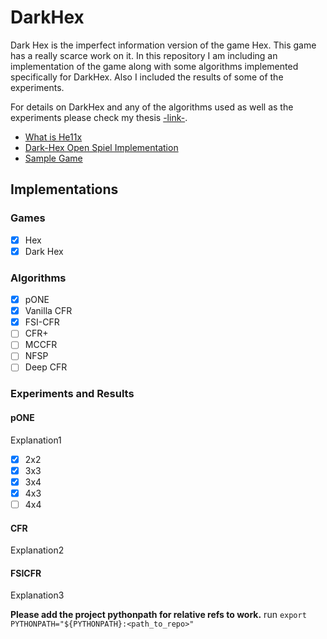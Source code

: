 # DarkHex

Dark Hex is the imperfect information version of the game Hex. This game has a really scarce work on it. In this repository I am including an implementation of the game along with some algorithms implemented specifically for DarkHex. Also I included the results of some of the experiments.

For details on DarkHex and any of the algorithms used as well as the experiments please check my thesis [-link-]().

- [What is He11x](https://en.wikipedia.org/wiki/Hex_(board_game))
- [Dark-Hex Open Spiel Implementation](https://github.com/deepmind/open_spiel/blob/master/open_spiel/games/dark_hex.h)
- [Sample Game](Sample_game.md)

## Implementations
### Games
- [x] Hex
- [x] Dark Hex

### Algorithms
- [x] pONE
- [x] Vanilla CFR
- [x] FSI-CFR
- [ ] CFR+
- [ ] MCCFR
- [ ] NFSP
- [ ] Deep CFR

### Experiments and Results
#### pONE
Explanation1

- [x] 2x2
- [x] 3x3
- [x] 3x4
- [x] 4x3
- [ ] 4x4

#### CFR
Explanation2
#### FSICFR
Explanation3

**Please add the project pythonpath for relative refs to work.**
run ```export PYTHONPATH="${PYTHONPATH}:<path_to_repo>"```